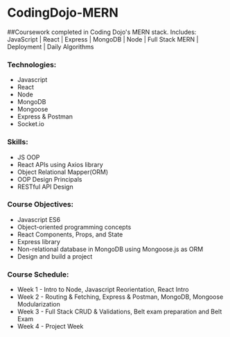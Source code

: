 # CodingDojo-MERN
##Coursework completed in Coding Dojo's MERN stack. Includes: JavaScript | React | Express | MongoDB | Node | Full Stack MERN | Deployment | Daily Algorithms


### Technologies:
- Javascript
- React
- Node
- MongoDB
- Mongoose
- Express & Postman
- Socket.io

### Skills:
- JS OOP
- React APIs using Axios library
- Object Relational Mapper(ORM)
- OOP Design Principals
- RESTful API Design

### Course Objectives:
- Javascript ES6
- Object-oriented programming concepts
- React Components, Props, and State
- Express library
- Non-relational database in MongoDB using Mongoose.js as ORM
- Design and build a project

### Course Schedule:
- Week 1 - Intro to Node, Javascript Reorientation, React Intro
- Week 2 - Routing & Fetching, Express & Postman, MongoDB, Mongoose Modularization
- Week 3 - Full Stack CRUD & Validations, Belt exam preparation and Belt Exam
- Week 4 - Project Week
